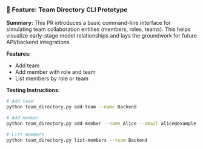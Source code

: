 ### 🚀 Feature: Team Directory CLI Prototype

**Summary:**
This PR introduces a basic command-line interface for simulating team collaboration entities (members, roles, teams). This helps visualize early-stage model relationships and lays the groundwork for future API/backend integrations.

**Features:**
- Add team
- Add member with role and team
- List members by role or team

**Testing Instructions:**
```bash
# Add team
python team_directory.py add-team --name Backend

# Add member
python team_directory.py add-member --name Alice --email alice@example.com --role Developer --team Backend

# List members
python team_directory.py list-members --team Backend
